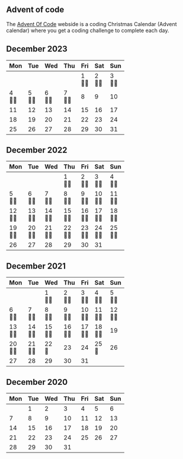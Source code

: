 ## Advent of code

The [Advent Of Code](https://adventofcode.com/) webside is a coding Christmas Calendar (Advent calendar) where you get a coding challenge to complete each day.

## December 2023

| Mon          | Tue          | Wed          | Thu          | Fri          | Sat          | Sun          |
|--------------|--------------|--------------|--------------|--------------|--------------|--------------|
|              |              |              |              | 1 <br/> 🌟🌟 | 2 <br/> 🌟🌟 | 3 <br/> 🌟🌟 |
| 4 <br/> 🌟🌟 | 5 <br/> 🌟🌟 | 6 <br/> 🌟🌟 | 7 <br/> 🌟🌟 | 8 <br/>      | 9 <br/>      | 10 <br/>     |
| 11 <br/>     | 12 <br/>     | 13 <br/>     | 14 <br/>     | 15 <br/>     | 16 <br/>     | 17 <br/>     |
| 18 <br/>     | 19 <br/>     | 20 <br/>     | 21 <br/>     | 22 <br/>     | 23 <br/>     | 24 <br/>     |
| 25           | 26           | 27           | 28           | 29           | 30           | 31           |


## December 2022

| Mon          | Tue          | Wed          | Thu          | Fri          | Sat          | Sun          |
|--------------|--------------|--------------|--------------|--------------|--------------|--------------|
|              |              |              | 1<br/> 🌟🌟  | 2<br/> 🌟🌟  | 3<br/> 🌟🌟  | 4<br/> 🌟🌟  |
| 5 <br/> 🌟🌟 | 6<br/> 🌟🌟  | 7<br/> 🌟🌟  | 8<br/> 🌟🌟  | 9<br/> 🌟🌟  | 10<br/> 🌟🌟 | 11<br/> 🌟🌟 |
| 12<br/> 🌟🌟 | 13<br/> 🌟🌟 | 14<br/> 🌟🌟 | 15<br/> 🌟🌟 | 16<br/> 🌟🌟 | 17<br/> 🌟🌟 | 18<br/> 🌟🌟 |
| 19<br/> 🌟🌟 | 20<br/> 🌟🌟 | 21<br/> 🌟🌟 | 22<br/> 🌟🌟 | 23<br/> 🌟🌟 | 24<br/> 🌟🌟 | 25<br/> 🌟🌟 |
| 26           | 27           | 28           | 29           | 30           | 31           |              |

## December 2021

| Mon          | Tue          | Wed          | Thu          | Fri          | Sat          | Sun           |
|--------------|--------------|--------------|--------------|--------------|--------------|---------------|
|              |              | 1<br/> 🌟🌟  | 2<br/> 🌟🌟  | 3<br/> 🌟🌟  | 4<br/> 🌟🌟  | 5<br/> 🌟🌟   |
| 6 <br/> 🌟🌟 | 7<br/> 🌟🌟  | 8<br/> 🌟🌟  | 9<br/> 🌟🌟  | 10<br/> 🌟🌟 | 11<br/> 🌟🌟 | 12<br/> 🌟🌟  |
| 13<br/> 🌟🌟 | 14<br/> 🌟🌟 | 15<br/> 🌟🌟 | 16<br/> 🌟🌟 | 17<br/> 🌟🌟 | 18<br/> 🌟🌟 | 19<br/>       |
| 20<br/> 🌟🌟 | 21<br/> 🌟🌟 | 22<br/> 🌟   | 23<br/>      | 24<br/>      | 25<br/> 🌟   | 26<br/>       |
| 27           | 28           | 29           | 30           | 31           |              |               |

## December 2020

| Mon     | Tue     | Wed     | Thu     | Fri     | Sat     | Sun     |
|---------|---------|---------|---------|---------|---------|---------|
|         | 1<be/>  | 2<br/>  | 3<br/>  | 4<br/>  | 5<br/>  | 6<br/>  |
| 7 <br/> | 8<br/>  | 9<br/>  | 10<br/> | 11<br/> | 12<br/> | 13<br/> |
| 14<br/> | 15<br/> | 16<br/> | 17<br/> | 18<br/> | 19<br/> | 20<br/> |
| 21<br/> | 22<br/> | 23<br/> | 24<br/> | 25<br/> | 26<br/> | 27<br/> |
| 28      | 29      | 30      | 31      |         |         |         |
